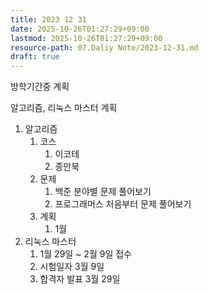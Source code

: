```yaml
---
title: 2023 12 31
date: 2025-10-26T01:27:29+09:00
lastmod: 2025-10-26T01:27:29+09:00
resource-path: 07.Daliy Note/2023-12-31.md
draft: true
---
```

방학기간중 계획

알고리즘, 리눅스 마스터 계획

1. 알고리즘
	1. 코스
		1. 이코테
		2. 종만북
	2. 문제
		1. 백준 분야별 문제 풀어보기
		2. 프로그래머스 처음부터 문제 풀어보기
	3. 계획
		1. 1월 
2. 리눅스 마스터
	1. 1월 29일 ~ 2월 9일 접수
	2. 시험일자 3월 9일
	3. 합격자 발표 3월 29일